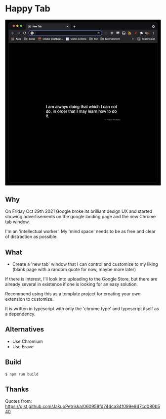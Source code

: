 # Happy Tab

![screenshot](./marketing/happy-tab-screenshot.png)

## Why
On Friday Oct 29th 2021 Google broke its brilliant design UX and started showing advertisements on the google landing page and the new Chrome tab window.

I'm an 'intellectual worker'. My 'mind space' needs to be as free and clear of distraction as possible.

## What

- Create a 'new tab' window that I can control and customize to my liking (blank page with a random quote for now, maybe more later)

If there is interest, I'll look into uploading to the Google Store, but there are already several in existence if one is looking for an easy solution.

Recommend using this as a template project for creating your _own_ extension to customize.

It is written in typescript with only the 'chrome type' and typescript itself as a dependency.

## Alternatives
- Use Chromium
- Use Brave

## Build

```
$ npm run build
```

## Thanks
Quotes from: https://gist.github.com/JakubPetriska/060958fd744ca34f099e947cd080b540